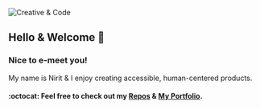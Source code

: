![Creative & Code]([https://i.ibb.co/mvbMHt2/main.jpg](https://i.ibb.co/DPrVTYHm/portfolio.jpg))


## Hello & Welcome 👋

### Nice to e-meet you! 

My name is Nirit & I enjoy creating accessible, human-centered products.
#### :octocat: Feel free to check out my [Repos](https://github.com/Frnt-End?tab=repositories) & [My Portfolio](https://frnt-end.github.io/portfolio/). 



